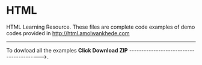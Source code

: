HTML
====

HTML Learning Resource.
These files are complete code examples of demo codes provided in http://html.amolwankhede.com

---

To dowload all the examples
**Click Download ZIP** ----------------------------------------->.